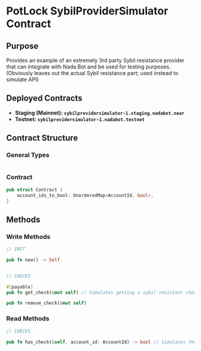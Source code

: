 # PotLock SybilProviderSimulator Contract

## Purpose

Provides an example of an extremely 3rd party Sybil resistance provider that can integrate with Nada.Bot and be used for testing purposes. (Obviously leaves out the actual Sybil resistance part; used instead to simulate API)

## Deployed Contracts

- **Staging (Mainnet): `sybilprovidersimulator-1.staging.nadabot.near`**
- **Testnet: `sybilprovidersimulator-1.nadabot.testnet`**

## Contract Structure

### General Types

```rs
```

### Contract

```rs
pub struct Contract {
    account_ids_to_bool: UnorderedMap<AccountId, bool>,
}
```

## Methods

### Write Methods


```rs
// INIT

pub fn new() -> Self


// CHECKS

#[payable]
pub fn get_check(&mut self) // Simulates getting a sybil-resistant check (e.g. connecting twitter, passing face scan, etc)

pub fn remove_check(&mut self)

```

### Read Methods

```rs
// CHECKS

pub fn has_check(&self, account_id: AccountId) -> bool // Simulates the primary method signature that must be implemented for integration with Nada.Bot

```